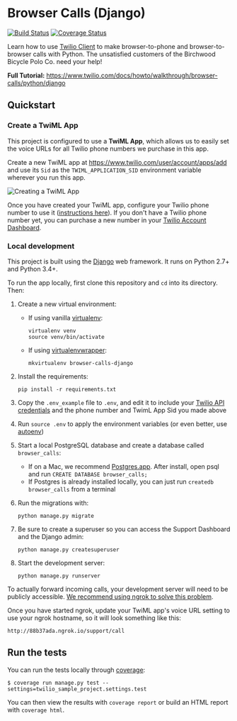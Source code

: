 # Browser Calls (Django)

[![Build Status](https://travis-ci.org/TwilioDevEd/browser-calls-django.svg?branch=master)](https://travis-ci.org/TwilioDevEd/browser-calls-django)
[![Coverage Status](https://coveralls.io/repos/TwilioDevEd/browser-calls-django/badge.svg?branch=master&service=github)](https://coveralls.io/github/TwilioDevEd/browser-calls-django?branch=master)

Learn how to use [Twilio Client](https://www.twilio.com/client) to make browser-to-phone and browser-to-browser calls with Python. The unsatisfied customers of the Birchwood Bicycle Polo Co. need your help!

**Full Tutorial:** https://www.twilio.com/docs/howto/walkthrough/browser-calls/python/django

## Quickstart

### Create a TwiML App

This project is configured to use a **TwiML App**, which allows us to easily set the voice URLs for all Twilio phone numbers we purchase in this app.

Create a new TwiML app at https://www.twilio.com/user/account/apps/add and use its `Sid` as the `TWIML_APPLICATION_SID` environment variable wherever you run this app.

![Creating a TwiML App](http://howtodocs.s3.amazonaws.com/call-tracking-twiml-app.gif)

Once you have created your TwiML app, configure your Twilio phone number to use it ([instructions here](https://www.twilio.com/help/faq/twilio-client/how-do-i-create-a-twiml-app)). If you don't have a Twilio phone number yet, you can purchase a new number in your [Twilio Account Dashboard](https://www.twilio.com/user/account/phone-numbers/incoming).

### Local development

This project is built using the [Django](https://www.djangoproject.com/) web framework. It runs on Python 2.7+ and Python 3.4+.

To run the app locally, first clone this repository and `cd` into its directory. Then:

1. Create a new virtual environment:
    - If using vanilla [virtualenv](https://virtualenv.pypa.io/en/latest/):

        ```
        virtualenv venv
        source venv/bin/activate
        ```

    - If using [virtualenvwrapper](https://virtualenvwrapper.readthedocs.org/en/latest/):

        ```
        mkvirtualenv browser-calls-django
        ```

1. Install the requirements:

    ```
    pip install -r requirements.txt
    ```
1. Copy the `.env_example` file to `.env`, and edit it to include your [Twilio API credentials](https://www.twilio.com/user/account/voice) and the phone number and TwimL App Sid you made above

1. Run `source .env` to apply the environment variables (or even better, use [autoenv](https://github.com/kennethreitz/autoenv))

1. Start a local PostgreSQL database and create a database called `browser_calls`:
    - If on a Mac, we recommend [Postgres.app](http://postgresapp.com/). After install, open psql and run `CREATE DATABASE browser_calls;`
    - If Postgres is already installed locally, you can just run `createdb browser_calls` from a terminal

1. Run the migrations with:

    ```
    python manage.py migrate
    ```

1. Be sure to create a superuser so you can access the Support Dashboard and the Django admin:

    ```
    python manage.py createsuperuser
    ```
1. Start the development server:

    ```
    python manage.py runserver
    ```

To actually forward incoming calls, your development server will need to be publicly accessible. [We recommend using ngrok to solve this problem](https://www.twilio.com/blog/2015/09/6-awesome-reasons-to-use-ngrok-when-testing-webhooks.html).

Once you have started ngrok, update your TwiML app's voice URL setting to use your ngrok hostname, so it will look something like this:

```
http://88b37ada.ngrok.io/support/call
```

## Run the tests

You can run the tests locally through [coverage](http://coverage.readthedocs.org/):

```
$ coverage run manage.py test --settings=twilio_sample_project.settings.test
```

You can then view the results with `coverage report` or build an HTML report with `coverage html`.
